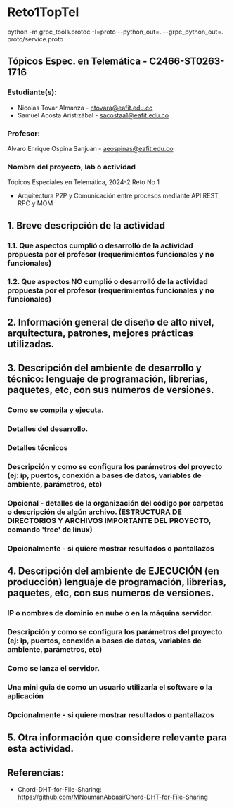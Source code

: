 # Reto1TopTel
python -m grpc_tools.protoc -I=proto --python_out=. --grpc_python_out=. proto/service.proto


## Tópicos Espec. en Telemática - C2466-ST0263-1716

### Estudiante(s): 
- Nicolas Tovar Almanza - ntovara@eafit.edu.co
- Samuel Acosta Aristizábal - sacostaa1@eafit.edu.co

### Profesor: 
Alvaro Enrique Ospina Sanjuan  - aeospinas@eafit.edu.co


### Nombre del proyecto, lab o actividad

Tópicos Especiales en Telemática, 2024-2 Reto No 1
- Arquitectura P2P y Comunicación entre procesos mediante API REST, RPC y MOM

## 1. Breve descripción de la actividad

### 1.1. Que aspectos cumplió o desarrolló de la actividad propuesta por el profesor (requerimientos funcionales y no funcionales)

### 1.2. Que aspectos NO cumplió o desarrolló de la actividad propuesta por el profesor (requerimientos funcionales y no funcionales)

## 2. Información general de diseño de alto nivel, arquitectura, patrones, mejores prácticas utilizadas.

## 3. Descripción del ambiente de desarrollo y técnico: lenguaje de programación, librerias, paquetes, etc, con sus numeros de versiones.

### Como se compila y ejecuta.

### Detalles del desarrollo.
### Detalles técnicos
### Descripción y como se configura los parámetros del proyecto (ej: ip, puertos, conexión a bases de datos, variables de ambiente, parámetros, etc)
### Opcional - detalles de la organización del código por carpetas o descripción de algún archivo. (ESTRUCTURA DE DIRECTORIOS Y ARCHIVOS IMPORTANTE DEL PROYECTO, comando 'tree' de linux)

### Opcionalmente - si quiere mostrar resultados o pantallazos 

## 4. Descripción del ambiente de EJECUCIÓN (en producción) lenguaje de programación, librerias, paquetes, etc, con sus numeros de versiones.

### IP o nombres de dominio en nube o en la máquina servidor.

### Descripción y como se configura los parámetros del proyecto (ej: ip, puertos, conexión a bases de datos, variables de ambiente, parámetros, etc)

### Como se lanza el servidor.

### Una mini guia de como un usuario utilizaría el software o la aplicación

### Opcionalmente - si quiere mostrar resultados o pantallazos 

## 5. Otra información que considere relevante para esta actividad.

## Referencias:
- Chord-DHT-for-File-Sharing: https://github.com/MNoumanAbbasi/Chord-DHT-for-File-Sharing

